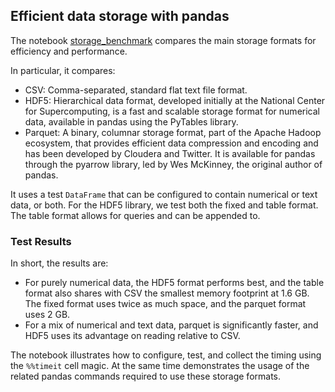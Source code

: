 ## Efficient data storage with pandas

The notebook [storage_benchmark](storage_benchmark.ipynb) compares the main storage formats for efficiency and performance. 

In particular, it compares:
- CSV: Comma-separated, standard flat text file format.
- HDF5: Hierarchical data format, developed initially at the National Center for Supercomputing, is a fast and scalable storage format for numerical data, available in pandas using the PyTables library.
- Parquet: A binary, columnar storage format, part of the Apache Hadoop ecosystem, that provides efficient data compression and encoding and has been developed by Cloudera and Twitter. It is available for pandas through the pyarrow library, led by Wes McKinney, the original author of pandas.


It uses a test `DataFrame` that can be configured to contain numerical or text data, or both. For the HDF5 library, we test both the fixed and table format. The table format allows for queries and can be appended to. 

### Test Results

In short, the results are: 
- For purely numerical data, the HDF5 format performs best, and the table format also shares with CSV the smallest memory footprint at 1.6 GB. The fixed format uses twice as much space, and the parquet format uses 2 GB.
- For a mix of numerical and text data, parquet is significantly faster, and HDF5 uses its advantage on reading relative to CSV.

The notebook illustrates how to configure, test, and collect the timing using the `%%timeit` cell magic. At the same time demonstrates the usage of the related pandas commands required to use these storage formats.
